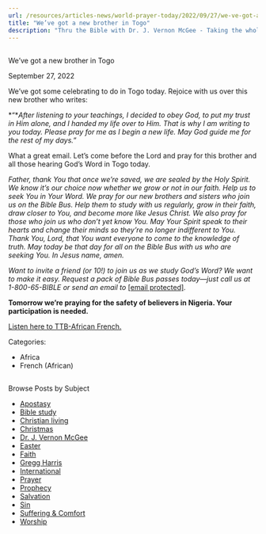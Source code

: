 ```yaml
---
url: /resources/articles-news/world-prayer-today/2022/09/27/we-ve-got-a-new-brother-in-togo
title: "We’ve got a new brother in Togo"
description: "Thru the Bible with Dr. J. Vernon McGee - Taking the whole Word to the whole world"
---
```







## 
 We’ve got a new brother in Togo


September 27, 2022
![]()




We’ve got some celebrating to do in Togo today. Rejoice with us over this new brother who writes:

*“**After listening to your teachings, I decided to obey God, to put my trust in Him alone, and I handed my life over to Him. That is why I am writing to you today. Please pray for me as I begin a new life. May God guide me for the rest of my days.”*

What a great email. Let’s come before the Lord and pray for this brother and all those hearing God’s Word in Togo today.

*Father, thank You that once we’re saved, we are sealed by the Holy Spirit. We know it’s our choice now whether we grow or not in our faith. Help us to seek You in Your Word. We pray for our new brothers and sisters who join us on the Bible Bus. Help them to study with us regularly, grow in their faith, draw closer to You, and become more like Jesus Christ. We also pray for those who join us who don’t yet know You. May Your Spirit speak to their hearts and change their minds so they’re no longer indifferent to You. Thank You, Lord, that You want everyone to come to the knowledge of truth. May today be that day for all on the Bible Bus with us who are seeking You. In Jesus name, amen.*

*Want to invite a friend (or 10!) to join us as we study God’s Word? We want to make it easy. Request a pack of Bible Bus passes today—just call us at 1-800-65-BIBLE or send an email to* [[email protected]](/cdn-cgi/l/email-protection#56143f343a331423251602021478392431)*.*

**Tomorrow we’re praying for the safety of believers in Nigeria. Your participation is needed.**

[Listen here to TTB-African French.](https://ttb.twr.org/home/day,0422/language,FRA-AFR)



Categories: 


* Africa
* French (African)









## 
 Browse Posts by Subject


* [Apostasy](/resources/articles-news/-in-tags/tags/Apostasy)
* [Bible study](/resources/articles-news/-in-tags/tags/Bible-study)
* [Christian living](/resources/articles-news/-in-tags/tags/Christian-living)
* [Christmas](/resources/articles-news/-in-tags/tags/Christmas)
* [Dr. J. Vernon McGee](/resources/articles-news/-in-tags/tags/Dr-J-Vernon-McGee)
* [Easter](/resources/articles-news/-in-tags/tags/easter)
* [Faith](/resources/articles-news/-in-tags/tags/Faith)
* [Gregg Harris](/resources/articles-news/-in-tags/tags/Gregg-Harris)
* [International](/resources/articles-news/-in-tags/tags/International)
* [Prayer](/resources/articles-news/-in-tags/tags/prayer)
* [Prophecy](/resources/articles-news/-in-tags/tags/Prophecy)
* [Salvation](/resources/articles-news/-in-tags/tags/Salvation)
* [Sin](/resources/articles-news/-in-tags/tags/sin)
* [Suffering & Comfort](/resources/articles-news/-in-tags/tags/Suffering-Comfort)
* [Worship](/resources/articles-news/-in-tags/tags/worship)






